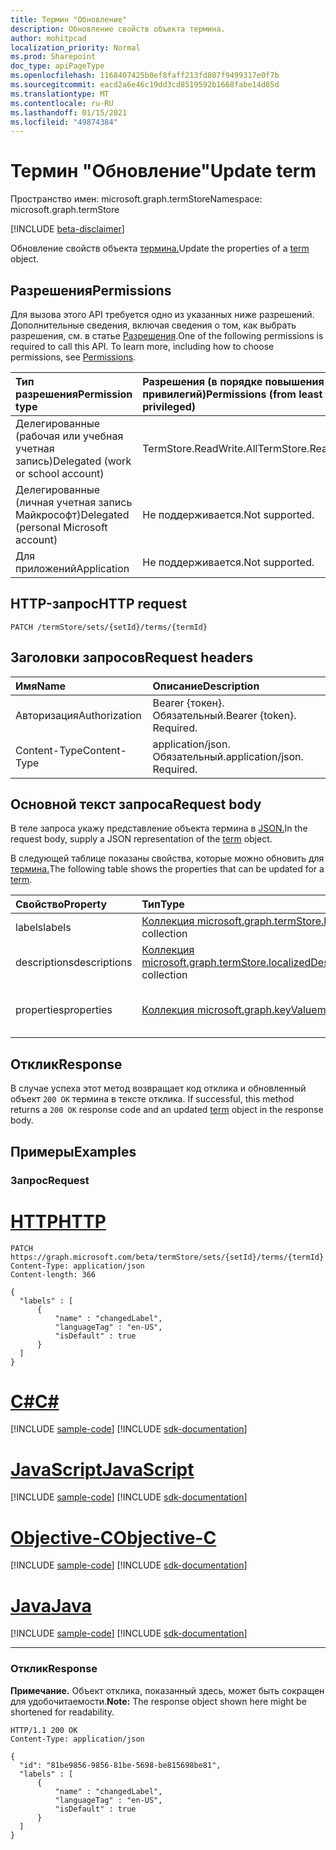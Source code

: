 ```yaml
---
title: Термин "Обновление"
description: Обновление свойств объекта термина.
author: mohitpcad
localization_priority: Normal
ms.prod: Sharepoint
doc_type: apiPageType
ms.openlocfilehash: 1168407425b0ef8faff213fd807f9499317e0f7b
ms.sourcegitcommit: eacd2a6e46c19dd3cd8519592b1668fabe14d85d
ms.translationtype: MT
ms.contentlocale: ru-RU
ms.lasthandoff: 01/15/2021
ms.locfileid: "49874384"
---
```

# <a name="update-term"></a><span data-ttu-id="64e06-103">Термин "Обновление"</span><span class="sxs-lookup"><span data-stu-id="64e06-103">Update term</span></span>
<span data-ttu-id="64e06-104">Пространство имен: microsoft.graph.termStore</span><span class="sxs-lookup"><span data-stu-id="64e06-104">Namespace: microsoft.graph.termStore</span></span>

[!INCLUDE [beta-disclaimer](../../includes/beta-disclaimer.md)]

<span data-ttu-id="64e06-105">Обновление свойств объекта [термина.](../resources/termstore-term.md)</span><span class="sxs-lookup"><span data-stu-id="64e06-105">Update the properties of a [term](../resources/termstore-term.md) object.</span></span>

## <a name="permissions"></a><span data-ttu-id="64e06-106">Разрешения</span><span class="sxs-lookup"><span data-stu-id="64e06-106">Permissions</span></span>
<span data-ttu-id="64e06-p101">Для вызова этого API требуется одно из указанных ниже разрешений. Дополнительные сведения, включая сведения о том, как выбрать разрешения, см. в статье [Разрешения](/graph/permissions-reference).</span><span class="sxs-lookup"><span data-stu-id="64e06-p101">One of the following permissions is required to call this API. To learn more, including how to choose permissions, see [Permissions](/graph/permissions-reference).</span></span>

|<span data-ttu-id="64e06-109">Тип разрешения</span><span class="sxs-lookup"><span data-stu-id="64e06-109">Permission type</span></span>|<span data-ttu-id="64e06-110">Разрешения (в порядке повышения привилегий)</span><span class="sxs-lookup"><span data-stu-id="64e06-110">Permissions (from least to most privileged)</span></span>|
|:---|:---|
|<span data-ttu-id="64e06-111">Делегированные (рабочая или учебная учетная запись)</span><span class="sxs-lookup"><span data-stu-id="64e06-111">Delegated (work or school account)</span></span> | <span data-ttu-id="64e06-112">TermStore.ReadWrite.All</span><span class="sxs-lookup"><span data-stu-id="64e06-112">TermStore.ReadWrite.All</span></span> |
|<span data-ttu-id="64e06-113">Делегированные (личная учетная запись Майкрософт)</span><span class="sxs-lookup"><span data-stu-id="64e06-113">Delegated (personal Microsoft account)</span></span> | <span data-ttu-id="64e06-114">Не поддерживается.</span><span class="sxs-lookup"><span data-stu-id="64e06-114">Not supported.</span></span>    |
|<span data-ttu-id="64e06-115">Для приложений</span><span class="sxs-lookup"><span data-stu-id="64e06-115">Application</span></span> | <span data-ttu-id="64e06-116">Не поддерживается.</span><span class="sxs-lookup"><span data-stu-id="64e06-116">Not supported.</span></span> |


## <a name="http-request"></a><span data-ttu-id="64e06-117">HTTP-запрос</span><span class="sxs-lookup"><span data-stu-id="64e06-117">HTTP request</span></span>

<!-- {
  "blockType": "ignored"
}-->

``` http
PATCH /termStore/sets/{setId}/terms/{termId}
```

## <a name="request-headers"></a><span data-ttu-id="64e06-118">Заголовки запросов</span><span class="sxs-lookup"><span data-stu-id="64e06-118">Request headers</span></span>
|<span data-ttu-id="64e06-119">Имя</span><span class="sxs-lookup"><span data-stu-id="64e06-119">Name</span></span>|<span data-ttu-id="64e06-120">Описание</span><span class="sxs-lookup"><span data-stu-id="64e06-120">Description</span></span>|
|:---|:---|
|<span data-ttu-id="64e06-121">Авторизация</span><span class="sxs-lookup"><span data-stu-id="64e06-121">Authorization</span></span>|<span data-ttu-id="64e06-p102">Bearer {токен}. Обязательный.</span><span class="sxs-lookup"><span data-stu-id="64e06-p102">Bearer {token}. Required.</span></span>|
|<span data-ttu-id="64e06-124">Content-Type</span><span class="sxs-lookup"><span data-stu-id="64e06-124">Content-Type</span></span>|<span data-ttu-id="64e06-p103">application/json. Обязательный.</span><span class="sxs-lookup"><span data-stu-id="64e06-p103">application/json. Required.</span></span>|

## <a name="request-body"></a><span data-ttu-id="64e06-127">Основной текст запроса</span><span class="sxs-lookup"><span data-stu-id="64e06-127">Request body</span></span>
<span data-ttu-id="64e06-128">В теле запроса укажу представление объекта термина в [JSON.](../resources/termstore-term.md)</span><span class="sxs-lookup"><span data-stu-id="64e06-128">In the request body, supply a JSON representation of the [term](../resources/termstore-term.md) object.</span></span>

<span data-ttu-id="64e06-129">В следующей таблице показаны свойства, которые можно обновить для [термина.](../resources/termstore-term.md)</span><span class="sxs-lookup"><span data-stu-id="64e06-129">The following table shows the properties that can be updated for a [term](../resources/termstore-term.md).</span></span>

|<span data-ttu-id="64e06-130">Свойство</span><span class="sxs-lookup"><span data-stu-id="64e06-130">Property</span></span>|<span data-ttu-id="64e06-131">Тип</span><span class="sxs-lookup"><span data-stu-id="64e06-131">Type</span></span>|<span data-ttu-id="64e06-132">Описание</span><span class="sxs-lookup"><span data-stu-id="64e06-132">Description</span></span>|
|:---|:---|:---|
|<span data-ttu-id="64e06-133">labels</span><span class="sxs-lookup"><span data-stu-id="64e06-133">labels</span></span>|<span data-ttu-id="64e06-134">[Коллекция microsoft.graph.termStore.localizedLabel](../resources/termstore-localizedlabel.md)</span><span class="sxs-lookup"><span data-stu-id="64e06-134">[microsoft.graph.termStore.localizedLabel](../resources/termstore-localizedlabel.md) collection</span></span>|<span data-ttu-id="64e06-135">метки термина</span><span class="sxs-lookup"><span data-stu-id="64e06-135">labels of a term</span></span>|
|<span data-ttu-id="64e06-136">descriptions</span><span class="sxs-lookup"><span data-stu-id="64e06-136">descriptions</span></span>|<span data-ttu-id="64e06-137">[Коллекция microsoft.graph.termStore.localizedDescription](../resources/termstore-localizeddescription.md)</span><span class="sxs-lookup"><span data-stu-id="64e06-137">[microsoft.graph.termStore.localizedDescription](../resources/termstore-localizeddescription.md) collection</span></span>|<span data-ttu-id="64e06-138">описание термина</span><span class="sxs-lookup"><span data-stu-id="64e06-138">description about the term</span></span>|
|<span data-ttu-id="64e06-139">properties</span><span class="sxs-lookup"><span data-stu-id="64e06-139">properties</span></span>|<span data-ttu-id="64e06-140">[Коллекция microsoft.graph.keyValue](../resources/keyvalue.md)</span><span class="sxs-lookup"><span data-stu-id="64e06-140">[microsoft.graph.keyValue](../resources/keyvalue.md) collection</span></span>|<span data-ttu-id="64e06-141">свойства, связанные с термином</span><span class="sxs-lookup"><span data-stu-id="64e06-141">properties associated with the term</span></span>|



## <a name="response"></a><span data-ttu-id="64e06-142">Отклик</span><span class="sxs-lookup"><span data-stu-id="64e06-142">Response</span></span>

<span data-ttu-id="64e06-143">В случае успеха этот метод возвращает код отклика и обновленный объект `200 OK` термина в тексте отклика. [](../resources/termstore-term.md)</span><span class="sxs-lookup"><span data-stu-id="64e06-143">If successful, this method returns a `200 OK` response code and an updated [term](../resources/termstore-term.md) object in the response body.</span></span>

## <a name="examples"></a><span data-ttu-id="64e06-144">Примеры</span><span class="sxs-lookup"><span data-stu-id="64e06-144">Examples</span></span>

### <a name="request"></a><span data-ttu-id="64e06-145">Запрос</span><span class="sxs-lookup"><span data-stu-id="64e06-145">Request</span></span>

# <a name="http"></a>[<span data-ttu-id="64e06-146">HTTP</span><span class="sxs-lookup"><span data-stu-id="64e06-146">HTTP</span></span>](#tab/http)
<!-- {
  "blockType": "request",
  "name": "update_term"
} -->

``` http
PATCH https://graph.microsoft.com/beta/termStore/sets/{setId}/terms/{termId}
Content-Type: application/json
Content-length: 366

{
  "labels" : [
      {
          "name" : "changedLabel",
          "languageTag" : "en-US",
          "isDefault" : true
      }
  ]
}
```
# <a name="c"></a>[<span data-ttu-id="64e06-147">C#</span><span class="sxs-lookup"><span data-stu-id="64e06-147">C#</span></span>](#tab/csharp)
[!INCLUDE [sample-code](../includes/snippets/csharp/update-term-csharp-snippets.md)]
[!INCLUDE [sdk-documentation](../includes/snippets/snippets-sdk-documentation-link.md)]

# <a name="javascript"></a>[<span data-ttu-id="64e06-148">JavaScript</span><span class="sxs-lookup"><span data-stu-id="64e06-148">JavaScript</span></span>](#tab/javascript)
[!INCLUDE [sample-code](../includes/snippets/javascript/update-term-javascript-snippets.md)]
[!INCLUDE [sdk-documentation](../includes/snippets/snippets-sdk-documentation-link.md)]

# <a name="objective-c"></a>[<span data-ttu-id="64e06-149">Objective-C</span><span class="sxs-lookup"><span data-stu-id="64e06-149">Objective-C</span></span>](#tab/objc)
[!INCLUDE [sample-code](../includes/snippets/objc/update-term-objc-snippets.md)]
[!INCLUDE [sdk-documentation](../includes/snippets/snippets-sdk-documentation-link.md)]

# <a name="java"></a>[<span data-ttu-id="64e06-150">Java</span><span class="sxs-lookup"><span data-stu-id="64e06-150">Java</span></span>](#tab/java)
[!INCLUDE [sample-code](../includes/snippets/java/update-term-java-snippets.md)]
[!INCLUDE [sdk-documentation](../includes/snippets/snippets-sdk-documentation-link.md)]

---



### <a name="response"></a><span data-ttu-id="64e06-151">Отклик</span><span class="sxs-lookup"><span data-stu-id="64e06-151">Response</span></span>
<span data-ttu-id="64e06-152">**Примечание.** Объект отклика, показанный здесь, может быть сокращен для удобочитаемости.</span><span class="sxs-lookup"><span data-stu-id="64e06-152">**Note:** The response object shown here might be shortened for readability.</span></span>
<!-- {
  "blockType": "response",
  "truncated": true,
  "@odata.type": "microsoft.graph.termStore.term"
}-->

``` http
HTTP/1.1 200 OK
Content-Type: application/json

{
  "id": "81be9856-9856-81be-5698-be815698be81",
  "labels" : [
      {
          "name" : "changedLabel",
          "languageTag" : "en-US",
          "isDefault" : true
      }
  ]
}
```

[microsoft.graph.termStore.term]: ../resources/termstore-term.md

<!--
{
  "type": "#page.annotation",
  "description": "Get term entity in termStore",
  "keywords": "term,termStore",
  "section": "documentation",
  "tocPath": "termStore/Update term",
  "suppressions": [
  ]
}
-->


